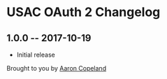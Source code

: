 # USAC OAuth 2 Changelog

## 1.0.0 -- 2017-10-19

* Initial release

Brought to you by [Aaron Copeland](http://www.imm.com)
